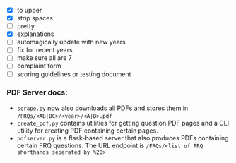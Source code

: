 - [x] to upper
- [x] strip spaces
- [ ] pretty
- [x] explanations
- [ ] automagically update with new years
- [ ] fix for recent years
- [ ] make sure all are 7
- [ ] complaint form
- [ ] scoring guidelines or testing document

### PDF Server docs:

- `scrape.py` now also downloads all PDFs and stores them in `/FRQs/<AB|BC>/<year>/<A|B>.pdf`
- `create_pdf.py` contains utilities for getting question PDF pages and a CLI utility for creating  PDF containing certain pages.
- `pdfserver.py` is a flask-based server that also produces PDFs containing certain FRQ questions. The URL endpoint is `/FRQs/<list of FRQ shorthands seperated by %20>`